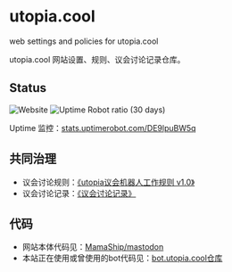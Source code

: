 # utopia.cool
web settings and policies for utopia.cool

utopia.cool 网站设置、规则、议会讨论记录仓库。

## Status
![Website](https://img.shields.io/website?url=https%3A%2F%2Futopia.cool)
![Uptime Robot ratio (30 days)](https://img.shields.io/uptimerobot/ratio/m787953585-8623b497f0a4df7d7140cd8d)

Uptime 监控：[stats.uptimerobot.com/DE9lpuBW5q](https://stats.uptimerobot.com/DE9lpuBW5q)

## 共同治理
+ 议会讨论规则：[《utopia议会机器人工作规则 v1.0》](council.md)
+ 议会讨论记录：[《议会讨论记录》](council_record.md)
## 代码
+ 网站本体代码见：[MamaShip/mastodon](https://github.com/MamaShip/mastodon)
+ 本站正在使用或曾使用的bot代码见：[bot.utopia.cool仓库](https://github.com/MamaShip/bot.utopia.cool)

